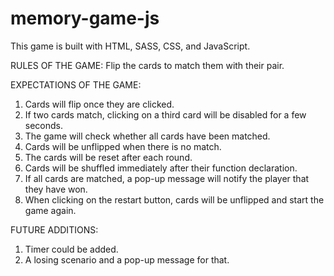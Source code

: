 # memory-game-js

This game is built with HTML, SASS, CSS, and JavaScript.

RULES OF THE GAME:
Flip the cards to match them with their pair.

EXPECTATIONS OF THE GAME:

1. Cards will flip once they are clicked.
2. If two cards match, clicking on a third card will be disabled for a few seconds.
3. The game will check whether all cards have been matched.
4. Cards will be unflipped when there is no match.
5. The cards will be reset after each round.
6. Cards will be shuffled immediately after their function declaration.
7. If all cards are matched, a pop-up message will notify the player that they have won.
8. When clicking on the restart button, cards will be unflipped and start the game again.

FUTURE ADDITIONS:

1. Timer could be added.
2. A losing scenario and a pop-up message for that.
